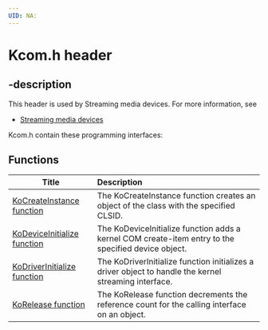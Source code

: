 ```yaml
---
UID: NA:
---
```


# Kcom.h header

## -description

This header is used by Streaming media devices. For more information, see
- [Streaming media devices](../_stream/index.md)

Kcom.h contain these programming interfaces:


## Functions

| Title   | Description   |
| ---- |:---- |
| [KoCreateInstance function](nf-kcom-kocreateinstance.md) | The KoCreateInstance function creates an object of the class with the specified CLSID. |
| [KoDeviceInitialize function](nf-kcom-kodeviceinitialize.md) | The KoDeviceInitialize function adds a kernel COM create-item entry to the specified device object. |
| [KoDriverInitialize function](nf-kcom-kodriverinitialize.md) | The KoDriverInitialize function initializes a driver object to handle the kernel streaming interface. |
| [KoRelease function](nf-kcom-korelease.md) | The KoRelease function decrements the reference count for the calling interface on an object. |
